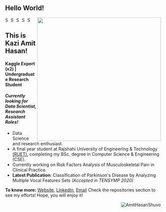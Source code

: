 ## Hello World!

[<img align="right" width="400" src="https://github-readme-stats.vercel.app/api?username=AmitHasanShuvo&show_icons=true"/>](https://github.com/AmitHasanShuvo/)




<a href="https://www.linkedin.com/in/kazi-amit-hasan/">
  <img align="left" alt="Shuvo's Linkdein" width="15px" src="https://cdn.jsdelivr.net/npm/simple-icons@v3/icons/linkedin.svg" />
</a>
<a href="https://github.com/AmitHasanShuvo">
  <img align="left" alt="Shuvo's Github" width="15px" src="https://cdn.jsdelivr.net/npm/simple-icons@v3/icons/github.svg" />
</a>
<a href="https://www.youtube.com/channel/UCES_2FWYQbgyikzxCQ_oOVQ?view_as=subscriber">
  <img align="left" alt="Shuvo's YouTube" width="15px" src="https://cdn.jsdelivr.net/npm/simple-icons@3.2.0/icons/youtube.svg" />
</a>

<a href="https://www.kaggle.com/amithasanshuvo">
  <img align="left" alt="Shuvo's Kaggle" width="15px" src="https://cdn.jsdelivr.net/npm/simple-icons@3.1.0/icons/kaggle.svg" />
</a>
<a href="https://www.researchgate.net/profile/Kazi_Amit_Hasan">
  <img align="left" alt="Shuvo's Kaggle" width="15px" src="https://cdn.jsdelivr.net/npm/simple-icons@3.2.0/icons/researchgate.svg" />
</a>
<br />


## This is Kazi Amit Hasan!
#### Kaggle Expert (x2) | Undergraduate Research Student
#### *Currently looking for Data Scientist, Research Assistant Roles!*
- Data Science and research enthusiast.
- A final year student at Rajshahi University of Engineering & Technology [(RUET)](https://www.ruet.ac.bd/), completing my BSc. degree in Computer Science & Engineering (CSE). 
- Currently working on Risk Factors Analysis of Musculoskeletal Pain in Clinical Practice.
- **Latest Publication**: Classification of Parkinson's Disease by Analyzing Multiple Vocal Features Sets *(Accepted in TENSYMP 2020)*

**To know more:**  [Website](https://amithasanshuvo.github.io/), [LinkedIn](https://www.linkedin.com/in/kazi-amit-hasan/), [Email](kaziamithasan89@gmail.com)
Check the repositories section to see my efforts! Hope, you will enjoy it!
<br/>
<p><img align='right' src="https://komarev.com/ghpvc/?username=AmitHasanShuvo" alt="AmitHasanShuvo" /> </p>
